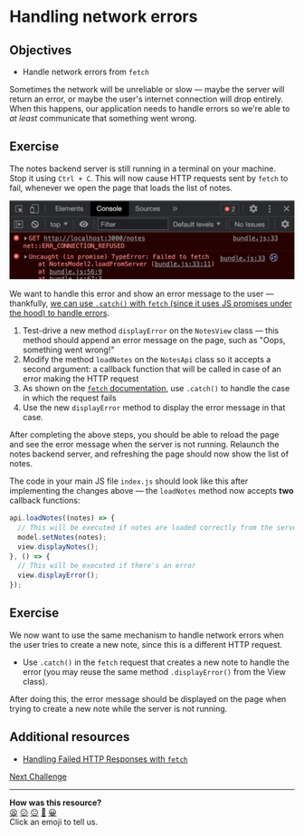 # Handling network errors

## Objectives

 * Handle network errors from `fetch`

Sometimes the network will be unreliable or slow — maybe the server will return an error, or maybe the user's internet connection will drop entirely. When this happens, our application needs to handle errors so we're able to *at least* communicate that something went wrong.

## Exercise

The notes backend server is still running in a terminal on your machine. Stop it using `Ctrl + C`. This will now cause HTTP requests sent by `fetch` to fail, whenever we open the page that loads the list of notes.

![](./resources/fetch-error.png)

We want to handle this error and show an error message to the user — thankfully, [we can use `.catch()` with `fetch` (since it uses JS promises under the hood) to handle errors](https://www.tjvantoll.com/2015/09/13/fetch-and-errors/).

1. Test-drive a new method `displayError` on the `NotesView` class — this method should append an error message on the page, such as "Oops, something went wrong!"
2. Modify the method `loadNotes` on the `NotesApi` class so it accepts a second argument: a callback function that will be called in case of an error making the HTTP request
3. As shown on the [`fetch` documentation](https://developer.mozilla.org/en-US/docs/Web/API/Fetch_API/Using_Fetch), use `.catch()` to handle the case in which the request fails
4. Use the new `displayError` method to display the error message in that case.

After completing the above steps, you should be able to reload the page and see the error message when the server is not running. Relaunch the notes backend server, and refreshing the page should now show the list of notes.

The code in your main JS file `index.js` should look like this after implementing the changes above — the `loadNotes` method now accepts **two** callback functions:
```js
api.loadNotes((notes) => {
  // This will be executed if notes are loaded correctly from the server
  model.setNotes(notes);
  view.displayNotes();
}, () => {
  // This will be executed if there's an error
  view.displayError();
});
```

## Exercise

We now want to use the same mechanism to handle network errors when the user tries to create a new note, since this is a different HTTP request.

 * Use `.catch()` in the `fetch` request that creates a new note to handle the error (you may reuse the same method `.displayError()` from the View class).

After doing this, the error message should be displayed on the page when trying to create a new note while the server is not running.

## Additional resources

 * [Handling Failed HTTP Responses with `fetch`](https://www.tjvantoll.com/2015/09/13/fetch-and-errors/)

[Next Challenge](20_making_it_look_nice.md)

<!-- BEGIN GENERATED SECTION DO NOT EDIT -->

---

**How was this resource?**  
[😫](https://airtable.com/shrUJ3t7KLMqVRFKR?prefill_Repository=makersacademy/javascript-web-applications&prefill_File=contents/19_handling_errors.md&prefill_Sentiment=😫) [😕](https://airtable.com/shrUJ3t7KLMqVRFKR?prefill_Repository=makersacademy/javascript-web-applications&prefill_File=contents/19_handling_errors.md&prefill_Sentiment=😕) [😐](https://airtable.com/shrUJ3t7KLMqVRFKR?prefill_Repository=makersacademy/javascript-web-applications&prefill_File=contents/19_handling_errors.md&prefill_Sentiment=😐) [🙂](https://airtable.com/shrUJ3t7KLMqVRFKR?prefill_Repository=makersacademy/javascript-web-applications&prefill_File=contents/19_handling_errors.md&prefill_Sentiment=🙂) [😀](https://airtable.com/shrUJ3t7KLMqVRFKR?prefill_Repository=makersacademy/javascript-web-applications&prefill_File=contents/19_handling_errors.md&prefill_Sentiment=😀)  
Click an emoji to tell us.

<!-- END GENERATED SECTION DO NOT EDIT -->

